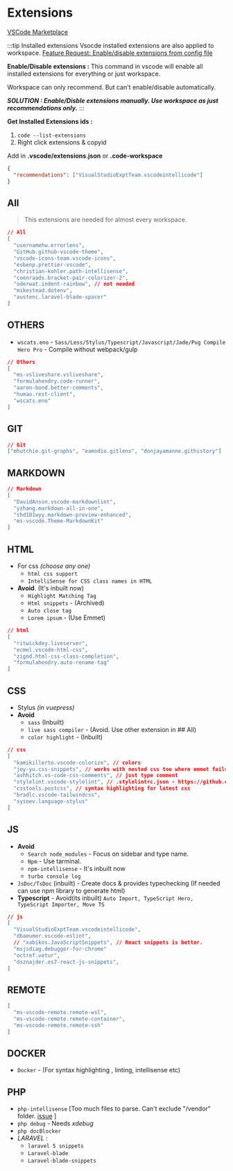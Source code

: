 # Extensions

[VSCode Marketplace](https://marketplace.visualstudio.com/vscode)

:::tip Installed extensions
Vsocde installed extensions are also applied to workspace.
[Feature Request: Enable/disable extensions from config file](https://github.com/microsoft/vscode/issues/40239)

**Enable/Disable extensions :**
This command in vscode will enable all installed extensions for everything or just workspace.

Workspace can only recommend. But can't enable/disable automatically.

**_SOLUTION : Enable/Disble extensions manually. Use workspace as just recommendations only._**
:::

**Get Installed Extensions ids :**

1. `code --list-extensions`
2. Right click extensions & copyid

Add in **.vscode/extensions.json** or **.code-workspace**

```json
{
  "recommendations": ["VisualStudioExptTeam.vscodeintellicode"]
}
```

## All

> This extensions are needed for almost every workspace.

```json
// All
[
  "usernamehw.errorlens",
  "GitHub.github-vscode-theme",
  "vscode-icons-team.vscode-icons",
  "esbenp.prettier-vscode",
  "christian-kohler.path-intellisense",
  "coenraads.bracket-pair-colorizer-2",
  "oderwat.indent-rainbow", // not needed
  "mikestead.dotenv",
  "austenc.laravel-blade-spacer"
]
```

## OTHERS

- `wscats.eno` - `Sass/Less/Stylus/Typescript/Javascript/Jade/Pug Compile Hero Pro` - Compile without webpack/gulp

```json
// Others
[
  "ms-vsliveshare.vsliveshare",
  "formulahendry.code-runner",
  "aaron-bond.better-comments",
  "humao.rest-client",
  "wscats.eno"
]
```

## GIT

```json
// Git
["mhutchie.git-graphs", "eamodio.gitlens", "donjayamanne.githistory"]
```

## MARKDOWN

```json
// Markdown
[
  "DavidAnson.vscode-markdownlint",
  "yzhang.markdown-all-in-one",
  "shd101wyy.markdown-preview-enhanced",
  "ms-vscode.Theme-MarkdownKit"
]
```

## HTML

- For css _(choose any one)_
  - `html css support`
  - `IntelliSense for CSS class names in HTML`
- **Avoid**. (It's inbuilt now)
  - `Highlight Matching Tag`
  - `Html snippets` - (Archived)
  - `Auto close tag`
  - `Lorem ipsum` - (Use Emmet)

```json
// html
[
  "ritwickdey.liveserver",
  "ecmel.vscode-html-css",
  "zignd.html-css-class-completion",
  "formulahendry.auto-rename-tag"
]
```

## CSS

- Stylus _(in vuepress)_
- **Avoid**
  - `sass` (Inbuilt)
  - `live sass compiler` - (Avoid. Use other extension in ## All)
  - `color highlight` - (Inbuilt)

```json
// css
[
  "kamikillerto.vscode-colorize", // colors
  "joy-yu.css-snippets", // works with nested css too where emmet fails
  "ashhitch.vs-code-css-comments", // just type comment
  "stylelint.vscode-stylelint", // .stylelintrc.json - https://github.com/stylelint/stylelint-config-standard
  "csstools.postcss", // syntax highlighting for latest css
  "bradlc.vscode-tailwindcss",
  "sysoev.language-stylus"
]
```

## JS

- **Avoid**
  - `Search node_modules` - Focus on sidebar and type name.
  - `Npm` - Use tarminal.
  - `npm-intellisense` - It's inbuilt now
  - `turbo console log`
- `JsDoc/TsDoc` (inbuilt) - Create docs & provides typechecking (If needed can use npm library to generate html)
- **Typescript** - Avoid(its inbuilt) `Auto Import, TypeScript Hero, TypeScript Importer, Move TS`

```json
// js
[
  "VisualStudioExptTeam.vscodeintellicode",
  "dbaeumer.vscode-eslint",
  // "xabikos.JavaScriptSnippets", // React snippets is better.
  "msjsdiag.debugger-for-chrome"
  "octref.vetur",
  "dsznajder.es7-react-js-snippets",
]
```

## REMOTE

```json
[
  "ms-vscode-remote.remote-wsl",
  "ms-vscode-remote.remote-container",
  "ms-vscode-remote.remote-ssh"
]
```

## DOCKER

- `Docker` - (For syntax highlighting , linting, intellisense etc)

## PHP

- `php-intellisense` [Too much files to parse. Can't exclude "/vendor" folder. [issue](https://github.com/felixfbecker/php-language-server/issues/159) ]
- `php debug` - Needs _xdebug_
- `php docBlocker`
- _LARAVEL_ :
  - `laravel 5 snippets`
  - `Laravel-blade`
  - `Laravel-blade-snippets`
